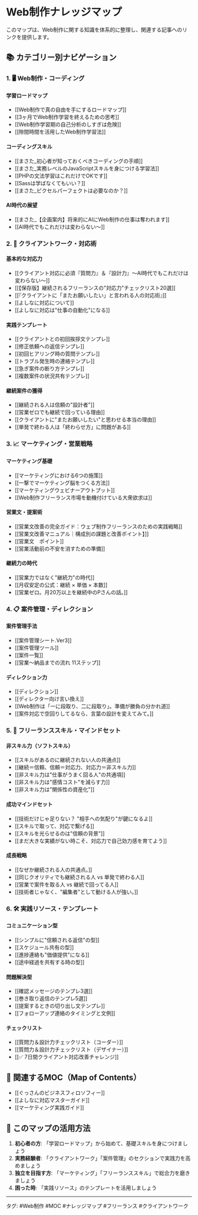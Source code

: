 # Web制作ナレッジマップ

このマップは、Web制作に関する知識を体系的に整理し、関連する記事へのリンクを提供します。

## 📚 カテゴリー別ナビゲーション

### 1. 🖥️ Web制作・コーディング

#### 学習ロードマップ
- [[Web制作で真の自由を手にするロードマップ]]
- [[3ヶ月でWeb制作学習を終えるための思考]]
- [[Web制作学習期の自己分析のしすぎは危険]]
- [[隙間時間を活用したWeb制作学習法]]

#### コーディングスキル
- [[まさた_初心者が知っておくべきコーディングの手順]]
- [[まさた_実務レベルのJavaScriptスキルを身につける学習法]]
- [[PHPの文法学習はこれだけでOKです]]
- [[Sassは学ばなくてもいい？]]
- [[まさた_ピクセルパーフェクトは必要なのか？]]

#### AI時代の展望
- [[まさた_【企画案内】将来的にAIにWeb制作の仕事は奪われます]]
- [[AI時代でもこれだけは変わらない〜]]

### 2. 💼 クライアントワーク・対応術

#### 基本的な対応力
- [[クライアント対応に必須『質問力』＆『設計力』〜AI時代でもこれだけは変わらない〜]]
- [[【保存版】継続されるフリーランスの"対応力"チェックリスト20選]]
- [[『クライアントに「またお願いしたい」と言われる人の対応術』]]
- [[よしなに対応について]]
- [[よしなに対応は"仕事の自動化"になる]]

#### 実践テンプレート
- [[クライアントとの初回挨拶文テンプレ]]
- [[修正依頼への返信テンプレ]]
- [[初回ヒアリング時の質問テンプレ]]
- [[トラブル発生時の連絡テンプレ]]
- [[急ぎ案件の断り方テンプレ]]
- [[複数案件の状況共有テンプレ]]

#### 継続案件の獲得
- [[継続される人は信頼の"設計者"]]
- [[営業ゼロでも継続で回っている理由]]
- [[クライアントに"またお願いしたい"と思わせる本当の理由]]
- [[単発で終わる人は「終わらせ方」に問題がある]]

### 3. 📈 マーケティング・営業戦略

#### マーケティング基礎
- [[マーケティングにおける6つの施策]]
- [[一撃でマーケティング脳をつくる方法]]
- [[マーケティングウェビナーアウトプット]]
- [[Web制作フリーランス市場を動機付けている大衆欲求は]]

#### 営業文・提案術
- [[営業文改善の完全ガイド：ウェブ制作フリーランスのための実践戦略]]
- [[営業文改善マニュアル｜構成別の課題と改善ポイント】]]
- [[営業文　ポイント]]
- [[営業活動前の不安を消すための準備]]

#### 継続力の時代
- [[営業力ではなく"継続力"の時代]]
- [[月収安定の公式：継続 × 単価 × 本数]]
- [[営業ゼロ。月20万以上を継続中のPさんの話。]]

### 4. 📋 案件管理・ディレクション

#### 案件管理手法
- [[案件管理シート.Ver3]]
- [[案件管理ツール]]
- [[案件一覧]]
- [[営業〜納品までの流れ 11ステップ]]

#### ディレクション力
- [[ディレクション]]
- [[ディレクター向け言い換え]]
- [[Web制作は「一に段取り、二に段取り」。準備が勝負の分かれ道]]
- [[案件対応で空回りしてるなら、言葉の設計を変えてみて。]]

### 5. 🌟 フリーランススキル・マインドセット

#### 非スキル力（ソフトスキル）
- [[スキルがあるのに継続されない人の共通点]]
- [[継続＝信頼、信頼＝対応力、対応力＝非スキル力]]
- [[非スキル力は"仕事がうまく回る人"の共通項]]
- [[非スキル力は"感情コスト"を減らす力]]
- [[非スキル力は"関係性の資産化"]]

#### 成功マインドセット
- [[技術だけじゃ足りない？ "相手への気配り"が鍵になるよ]]
- [[スキルで取って、対応で繋げる]]
- [[スキルを光らせるのは"信頼の背景"]]
- [[まだ大きな実績がない時こそ、対応力で自己効力感を育てよう]]

#### 成長戦略
- [[なぜか継続される人の共通点。]]
- [[同じクオリティでも継続される人 vs 単発で終わる人]]
- [[営業で案件を取る人 vs 継続で回ってる人]]
- [[技術者じゃなく、"編集者"として動ける人が強い。]]

### 6. 🛠️ 実践リソース・テンプレート

#### コミュニケーション型
- [[シンプルに"信頼される返信"の型]]
- [[スケジュール共有の型]]
- [[進捗連絡も"価値提供"になる]]
- [[途中経過を共有する時の型]]

#### 問題解決型
- [[確認メッセージのテンプレ3選]]
- [[巻き取り返信のテンプレ5選]]
- [[提案するときの切り出し文テンプレ]]
- [[フォローアップ連絡のタイミングと文例]]

#### チェックリスト
- [[質問力＆設計力チェックリスト（コーダー）]]
- [[質問力＆設計力チェックリスト（デザイナー）]]
- [[✅ 7日間クライアント対応改善チャレンジ]]

## 🔗 関連するMOC（Map of Contents）

- [[ぐっさんのビジネスフィロソフィー]]
- [[よしなに対応マスターガイド]]
- [[マーケティング実践ガイド]]

## 📝 このマップの活用方法

1. **初心者の方**: 「学習ロードマップ」から始めて、基礎スキルを身につけましょう
2. **実務経験者**: 「クライアントワーク」「案件管理」のセクションで実践力を高めましょう
3. **独立を目指す方**: 「マーケティング」「フリーランススキル」で総合力を磨きましょう
4. **困った時**: 「実践リソース」のテンプレートを活用しましょう

---
タグ: #Web制作 #MOC #ナレッジマップ #フリーランス #クライアントワーク